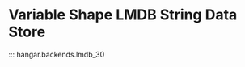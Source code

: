 Variable Shape LMDB String Data Store
=====================================

::: hangar.backends.lmdb_30
